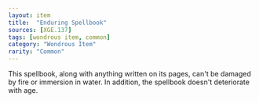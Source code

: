 ```yaml
---
layout: item
title:  "Enduring Spellbook"
sources: [XGE.137]
tags: [wondrous item, common]
category: "Wondrous Item"
rarity: "Common"
---
```


This spellbook, along with anything written on its pages, can't be damaged by fire or immersion in water. In addition, the spellbook doesn't deteriorate with age.